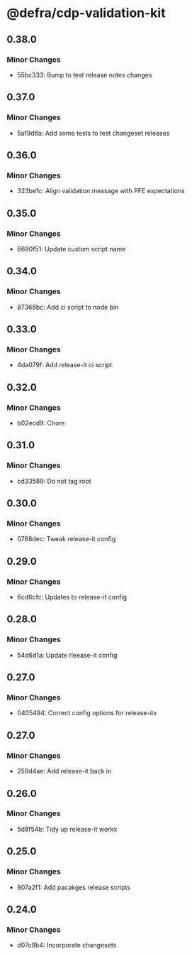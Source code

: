 # @defra/cdp-validation-kit

## 0.38.0

### Minor Changes

- 55bc333: Bump to test release notes changes

## 0.37.0

### Minor Changes

- 5af9d6a: Add some tests to test changeset releases

## 0.36.0

### Minor Changes

- 323be1c: Align validation message with PFE expectations

## 0.35.0

### Minor Changes

- 6690f51: Update custom script name

## 0.34.0

### Minor Changes

- 87368bc: Add ci script to node bin

## 0.33.0

### Minor Changes

- 4da079f: Add release-it ci script

## 0.32.0

### Minor Changes

- b02ecd9: Chore

## 0.31.0

### Minor Changes

- cd33589: Do not tag root

## 0.30.0

### Minor Changes

- 0768dec: Tweak release-it config

## 0.29.0

### Minor Changes

- 6cd6cfc: Updates to release-it config

## 0.28.0

### Minor Changes

- 54d6d1a: Update rleease-it config

## 0.27.0

### Minor Changes

- 0405494: Correct config options for release-itx

## 0.27.0

### Minor Changes

- 259d4ae: Add release-it back in

## 0.26.0

### Minor Changes

- 5d8f54b: Tidy up release-it workx

## 0.25.0

### Minor Changes

- 807a2f1: Add pacakges release scripts

## 0.24.0

### Minor Changes

- d07c9b4: Incorporate changesets
